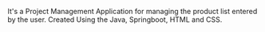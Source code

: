 It's a Project Management Application for managing the product list entered by the user.
Created Using the Java, Springboot, HTML and CSS.
